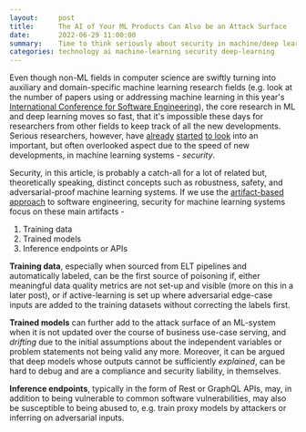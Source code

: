 ```yaml
---
layout:     post
title:      The AI of Your ML Products Can Also be an Attack Surface  
date:       2022-06-29 11:00:00
summary:    Time to think seriously about security in machine/deep learning
categories: technology ai machine-learning security deep-learning
---
```


Even though non-ML fields in computer science are swiftly turning into auxiliary and domain-specific machine learning research fields (e.g. look at the number of papers using or addressing machine learning in this year's [International Conference for Software Engineering](https://conf.researchr.org/program/icse-2022/program-icse-2022/Detailed-Table)), the core research in ML and deep learning moves so fast, that it's impossible these days for researchers from other fields to keep track of all the new developments.
Serious researchers, however, have [already](https://ieeexplore.ieee.org/abstract/document/9252851) [started](https://ieeexplore.ieee.org/abstract/document/8474192) [to look](https://ieeexplore.ieee.org/abstract/document/8617013) into an important, but often overlooked aspect due to the speed of new developments, in machine learning systems - _security_. 

Security, in this article, is probably a catch-all for a lot of related but, theoretically speaking, distinct concepts such as robustness, safety, and adversarial-proof machine learning systems. If we use the [artifact-based approach](https://arxiv.org/abs/1806.00098) to software engineering, security for machine learning systems focus on these main artifacts -

1. Training data
2. Trained models
3. Inference endpoints or APIs

__Training data__, especially when sourced from ELT pipelines and automatically labeled, can be the first source of poisoning if, either meaningful data quality metrics are not set-up and visible (more on this in a later post), or if active-learning is set up where adversarial edge-case inputs are added to the training datasets without correcting the labels first. 

__Trained models__ can further add to the attack surface of an ML-system when it is not updated over the course of business use-case serving, and _drifting_ due to the initial assumptions about the independent variables or problem statements not being valid any more. Moreover, it can be argued that deep models whose outputs cannot be sufficiently _explained_, can be hard to debug and are a compliance and security liability, in themselves.  

__Inference endpoints__, typically in the form of Rest or GraphQL APIs, may, in addition to being vulnerable to common software vulnerabilities, may also be susceptible to being abused to, e.g. train proxy models by attackers or inferring on adversarial inputs.  